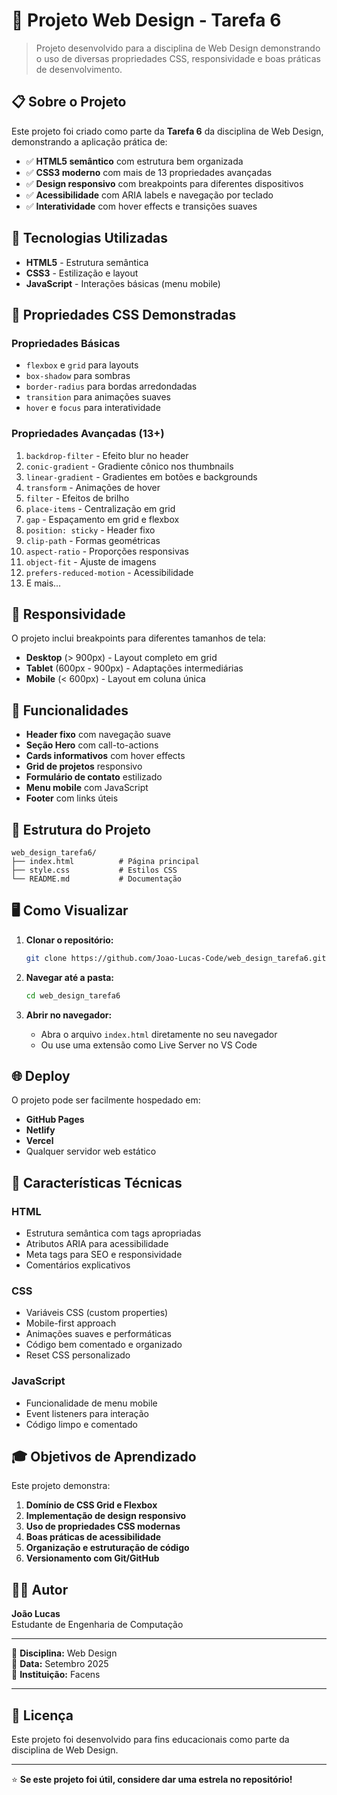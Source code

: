 # 🎨 Projeto Web Design - Tarefa 6

> Projeto desenvolvido para a disciplina de Web Design demonstrando o uso de diversas propriedades CSS, responsividade e boas práticas de desenvolvimento.

## 📋 Sobre o Projeto

Este projeto foi criado como parte da **Tarefa 6** da disciplina de Web Design, demonstrando a aplicação prática de:

- ✅ **HTML5 semântico** com estrutura bem organizada
- ✅ **CSS3 moderno** com mais de 13 propriedades avançadas
- ✅ **Design responsivo** com breakpoints para diferentes dispositivos
- ✅ **Acessibilidade** com ARIA labels e navegação por teclado
- ✅ **Interatividade** com hover effects e transições suaves

## 🚀 Tecnologias Utilizadas

- **HTML5** - Estrutura semântica
- **CSS3** - Estilização e layout
- **JavaScript** - Interações básicas (menu mobile)

## 🎯 Propriedades CSS Demonstradas

### Propriedades Básicas
- `flexbox` e `grid` para layouts
- `box-shadow` para sombras
- `border-radius` para bordas arredondadas
- `transition` para animações suaves
- `hover` e `focus` para interatividade

### Propriedades Avançadas (13+)
1. `backdrop-filter` - Efeito blur no header
2. `conic-gradient` - Gradiente cônico nos thumbnails
3. `linear-gradient` - Gradientes em botões e backgrounds
4. `transform` - Animações de hover
5. `filter` - Efeitos de brilho
6. `place-items` - Centralização em grid
7. `gap` - Espaçamento em grid e flexbox
8. `position: sticky` - Header fixo
9. `clip-path` - Formas geométricas
10. `aspect-ratio` - Proporções responsivas
11. `object-fit` - Ajuste de imagens
12. `prefers-reduced-motion` - Acessibilidade
13. E mais...

## 📱 Responsividade

O projeto inclui breakpoints para diferentes tamanhos de tela:

- **Desktop** (> 900px) - Layout completo em grid
- **Tablet** (600px - 900px) - Adaptações intermediárias
- **Mobile** (< 600px) - Layout em coluna única

## 🎨 Funcionalidades

- **Header fixo** com navegação suave
- **Seção Hero** com call-to-actions
- **Cards informativos** com hover effects
- **Grid de projetos** responsivo
- **Formulário de contato** estilizado
- **Menu mobile** com JavaScript
- **Footer** com links úteis

## 📁 Estrutura do Projeto

```
web_design_tarefa6/
├── index.html          # Página principal
├── style.css           # Estilos CSS
└── README.md           # Documentação
```

## 🖥️ Como Visualizar

1. **Clonar o repositório:**
   ```bash
   git clone https://github.com/Joao-Lucas-Code/web_design_tarefa6.git
   ```

2. **Navegar até a pasta:**
   ```bash
   cd web_design_tarefa6
   ```

3. **Abrir no navegador:**
   - Abra o arquivo `index.html` diretamente no seu navegador
   - Ou use uma extensão como Live Server no VS Code

## 🌐 Deploy

O projeto pode ser facilmente hospedado em:
- **GitHub Pages**
- **Netlify**
- **Vercel**
- Qualquer servidor web estático

## 📝 Características Técnicas

### HTML
- Estrutura semântica com tags apropriadas
- Atributos ARIA para acessibilidade
- Meta tags para SEO e responsividade
- Comentários explicativos

### CSS
- Variáveis CSS (custom properties)
- Mobile-first approach
- Animações suaves e performáticas
- Código bem comentado e organizado
- Reset CSS personalizado

### JavaScript
- Funcionalidade de menu mobile
- Event listeners para interação
- Código limpo e comentado

## 🎓 Objetivos de Aprendizado

Este projeto demonstra:

1. **Domínio de CSS Grid e Flexbox**
2. **Implementação de design responsivo**
3. **Uso de propriedades CSS modernas**
4. **Boas práticas de acessibilidade**
5. **Organização e estruturação de código**
6. **Versionamento com Git/GitHub**

## 👨‍💻 Autor

**João Lucas**  
Estudante de Engenharia de Computação

---

📧 **Disciplina:** Web Design  
📅 **Data:** Setembro 2025  
🏫 **Instituição:** Facens

---

## 📜 Licença

Este projeto foi desenvolvido para fins educacionais como parte da disciplina de Web Design.

---

⭐ **Se este projeto foi útil, considere dar uma estrela no repositório!**

